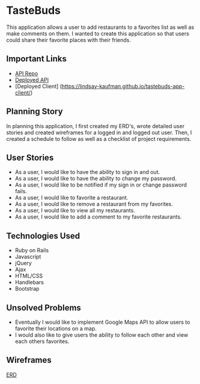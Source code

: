 # TasteBuds

This application allows a user to add restaurants to a favorites list as well as make comments on them. I wanted to create this application so that users could share their favorite places with their friends.

## Important Links

- [API Repo](https://github.com/lindsay-kaufman/tastebuds-app-api)
- [Deployed API](https://dashboard.heroku.com/apps/tastebuds12345)
- [Deployed Client] (https://lindsay-kaufman.github.io/tastebuds-app-client/)

## Planning Story
In planning this application, I first created my ERD's, wrote detailed user stories and created wireframes for a logged in and logged out user. Then, I created a schedule to follow as well as a checklist of project requirements.

## User Stories
- As a user, I would like to have the ability to sign in and out.
- As a user, I would like to have the ability to change my password.
- As a user, I would like to be notified if my sign in or change password fails.
- As a user, I would like to favorite a restaurant.
- As a user, I would like to remove a restaurant from my favorites.
- As a user, I would like to view all my restaurants.
- As a user, I would like to add a comment to my favorite restaurants.

## Technologies Used
- Ruby on Rails
- Javascript
- jQuery
- Ajax
- HTML/CSS
- Handlebars
- Bootstrap

## Unsolved Problems
- Eventually I would like to implement Google Maps API to allow users to favorite their locations on a map.
- I would also like to give users the ability to follow each other and view each others favorites.

## Wireframes
[ERD](https://imgur.com/BTX4Rve)
